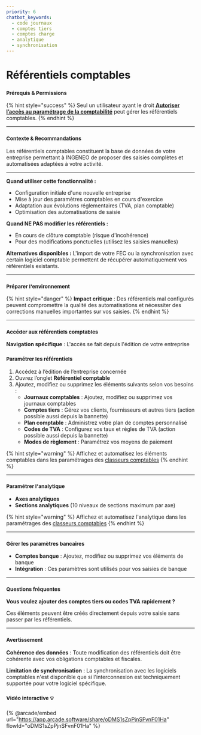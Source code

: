 ```yaml
---
priority: 6
chatbot_keywords: 
  - code journaux
  - comptes tiers
  - comptes charge
  - analytique
  - synchronisation
---
```


# Référentiels comptables

### <sup>**Prérequis & Permissions**</sup>

{% hint style="success" %}
Seul un utilisateur ayant le droit [**Autoriser l’accès au paramétrage de la comptabilité**](../administration/detail-des-droits.md) peut gérer les référentiels comptables.
{% endhint %}

***

### <sup>**Contexte & Recommandations**</sup>

Les référentiels comptables constituent la base de données de votre entreprise permettant à INGENEO de proposer des saisies complètes et automatisées adaptées à votre activité.

***

**Quand utiliser cette fonctionnalité :**

* Configuration initiale d'une nouvelle entreprise
* Mise à jour des paramètres comptables en cours d'exercice
* Adaptation aux évolutions réglementaires (TVA, plan comptable)
* Optimisation des automatisations de saisie

**Quand NE PAS modifier les référentiels :**

* En cours de clôture comptable (risque d'incohérence)
* Pour des modifications ponctuelles (utilisez les saisies manuelles)

**Alternatives disponibles :** L'import de votre FEC ou la synchronisation avec certain logiciel comptable permettent de récupérer automatiquement vos référentiels existants.

***

### <sup>**Préparer l'environnement**</sup>

{% hint style="danger" %}
**Impact critique** : Des référentiels mal configurés peuvent compromettre la qualité des automatisations et nécessiter des corrections manuelles importantes sur vos saisies.
{% endhint %}

***

### <sup>**Accéder aux référentiels comptables**</sup>

**Navigation spécifique** : L'accès se fait depuis l'édition de votre entreprise

### <sup>**Paramétrer les référentiels**</sup>

1. Accédez à l’édition de l’entreprise concernée
2. Ouvrez l’onglet **Référentiel comptable**
3. Ajoutez, modifiez ou supprimez les éléments suivants selon vos besoins :
   * **Journaux comptables** : Ajoutez, modifiez ou supprimez vos journaux comptables
   * **Comptes tiers** : Gérez vos clients, fournisseurs et autres tiers (action possible aussi depuis la bannette)
   * **Plan comptable** : Administrez votre plan de comptes personnalisé
   * **Codes de TVA** : Configurez vos taux et règles de TVA (action possible aussi depuis la bannette)
   * **Modes de règlement** : Paramétrez vos moyens de paiement

{% hint style="warning" %}
Affichez et automatisez les éléments comptables dans les paramétrages des [classeurs comptables](classeurs-comptables.md)
{% endhint %}

***

### <sup>**Paramétrer l'analytique**</sup>

* **Axes analytiques**
* **Sections analytiques** (10 niveaux de sections maximum par axe)

{% hint style="warning" %}
Affichez et automatisez l'analytique dans les paramétrages des [classeurs comptables](classeurs-comptables.md)
{% endhint %}

***

### <sup>**Gérer les paramètres bancaires**</sup>

* **Comptes banque** : Ajoutez, modifiez ou supprimez vos éléments de banque
* **Intégration** : Ces paramètres sont utilisés pour vos saisies de banque

***

### <sup>**Questions fréquentes**</sup>

**Vous voulez ajouter des comptes tiers ou codes TVA rapidement ?**

Ces éléments peuvent être créés directement depuis votre saisie sans passer par les référentiels.

***

### <sup>**Avertissement**</sup>

**Cohérence des données** : Toute modification des référentiels doit être cohérente avec vos obligations comptables et fiscales.

**Limitation de synchronisation** : La synchronisation avec les logiciels comptables n'est disponible que si l'interconnexion est techniquement supportée pour votre logiciel spécifique.

### <sup>**Vidéo interactive**</sup> <sup></sup><sup>💡</sup>

{% @arcade/embed url="https://app.arcade.software/share/oDMS1sZpPjnSFvnF01Ha" flowId="oDMS1sZpPjnSFvnF01Ha" %}
